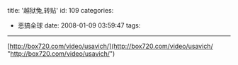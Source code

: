 title: '越狱兔,转贴'
id: 109
categories:
  - 恶搞全球
date: 2008-01-09 03:59:47
tags:
---

<div id="msgcns!9697D6160EFEBC17!1599" class="bvMsg">

[http://box720.com/video/usavich/](http://box720.com/video/usavich/ "http://box720.com/video/usavich/")
</div>